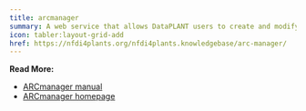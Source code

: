 ```yaml
---
title: arcmanager
summary: A web service that allows DataPLANT users to create and modify ARCs in a web browser environment
icon: tabler:layout-grid-add
href: https://nfdi4plants.org/nfdi4plants.knowledgebase/arc-manager/
---
```


**Read More:**
- [ARCmanager manual](https://nfdi4plants.org/nfdi4plants.knowledgebase/arc-manager/)
- [ARCmanager homepage](https://nfdi4plants.de/arcmanager/app/index.html)